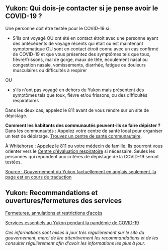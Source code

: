 ## Yukon: Qui dois-je contacter si je pense avoir le COVID-19 ?

Une personne doit être testée pour le COVID-19 si :

- S'ils ont voyagé OU ont été en contact étroit avec une personne ayant des antécédents de voyage récents qui était ou est maintenant symptomatique OU sont en contact étroit connu avec un cas confirmé de COVID-19 et que vous présentez des symptômes tels que toux, fièvre/frissons, mal de gorge, maux de tête, écoulement nasal ou congestion nasale, vomissements, diarrhée, fatigue ou douleurs musculaires ou difficultés à respirer

OU

- s'ils n'ont pas voyagé en dehors du Yukon mais présentent des symptômes tels que toux, fièvre et/ou frissons, ou des difficultés respiratoires

Dans les deux cas, appelez le 811 avant de vous rendre sur un site de dépistage.

**Comment les habitants des communautés peuvent-ils se faire dépister ?**
Dans les communautés : Appelez votre centre de santé local pour organiser un test de dépistage. [Trouvez un centre de santé communautaire](https://yukon.ca/fr/sante-et-bien-etre/hopitaux-et-centres-de-sante/hopitaux-et-centres-de-sante).

À Whitehorse : Appelez le 811 ou votre médecin de famille. Ils pourront vous orienter vers le [Centre d'évaluation respiratoire](https://yukon.ca/fr/find-respiratory-assessment-centre) si nécessaire. Seules les personnes qui répondent aux critères de dépistage de la COVID-19 seront testées.

[Source : Gouvernement du Yukon (actuellement en anglais seulement, la page est en cours de traduction](https://yukon.ca/en/common-questions-covid-19#Testing-for-COVID-1912)

## Yukon: Recommandations et ouvertures/fermetures des services

[Fermetures, annulations et restrictions d’accès](https://yukon.ca/fr/fermetures-annulations-et-restrictions-dacces)

[Services essentiels au Yukon pendant la pandémie de COVID-19](https://yukon.ca/fr/health-and-wellness/covid-19/essential-services-yukon-during-covid-19)

_Ces informations sont mises à jour très régulièrement sur le site du gouvernement, merci de lire attentivement les recommandations et de les consulter régulièrement afin d'avoir les informations les plus à jour._
